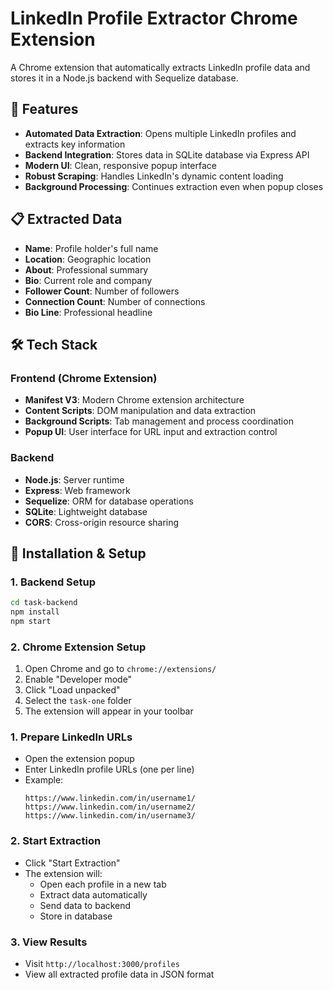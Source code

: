 # LinkedIn Profile Extractor Chrome Extension

A Chrome extension that automatically extracts LinkedIn profile data and stores it in a Node.js backend with Sequelize database.

## 🚀 Features

- **Automated Data Extraction**: Opens multiple LinkedIn profiles and extracts key information
- **Backend Integration**: Stores data in SQLite database via Express API
- **Modern UI**: Clean, responsive popup interface
- **Robust Scraping**: Handles LinkedIn's dynamic content loading
- **Background Processing**: Continues extraction even when popup closes

## 📋 Extracted Data

- **Name**: Profile holder's full name
- **Location**: Geographic location
- **About**: Professional summary
- **Bio**: Current role and company
- **Follower Count**: Number of followers
- **Connection Count**: Number of connections
- **Bio Line**: Professional headline

## 🛠️ Tech Stack

### Frontend (Chrome Extension)
- **Manifest V3**: Modern Chrome extension architecture
- **Content Scripts**: DOM manipulation and data extraction
- **Background Scripts**: Tab management and process coordination
- **Popup UI**: User interface for URL input and extraction control

### Backend
- **Node.js**: Server runtime
- **Express**: Web framework
- **Sequelize**: ORM for database operations
- **SQLite**: Lightweight database
- **CORS**: Cross-origin resource sharing

## 🚀 Installation & Setup

### 1. Backend Setup
```bash
cd task-backend
npm install
npm start
```

### 2. Chrome Extension Setup
1. Open Chrome and go to `chrome://extensions/`
2. Enable "Developer mode"
3. Click "Load unpacked"
4. Select the `task-one` folder
5. The extension will appear in your toolbar

### 1. Prepare LinkedIn URLs
- Open the extension popup
- Enter LinkedIn profile URLs (one per line)
- Example:
  ```
  https://www.linkedin.com/in/username1/
  https://www.linkedin.com/in/username2/
  https://www.linkedin.com/in/username3/
  ```

### 2. Start Extraction
- Click "Start Extraction"
- The extension will:
  - Open each profile in a new tab
  - Extract data automatically
  - Send data to backend
  - Store in database

### 3. View Results
- Visit `http://localhost:3000/profiles`
- View all extracted profile data in JSON format
